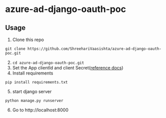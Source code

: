 # azure-ad-django-oauth-poc

## Usage
1. Clone this repo
```
git clone https://github.com/ShreehariVaasishta/azure-ad-django-oauth-poc.git
```
2. `cd azure-ad-django-oauth-poc.git`
3. Set the App clientId and client Secret([reference docs](https://learn.microsoft.com/en-us/azure/active-directory/develop/quickstart-register-app))
4. Install requirements
```
pip install requirements.txt
```
5. start django server
```
python manage.py runserver
```
6. Go to http://localhost:8000
